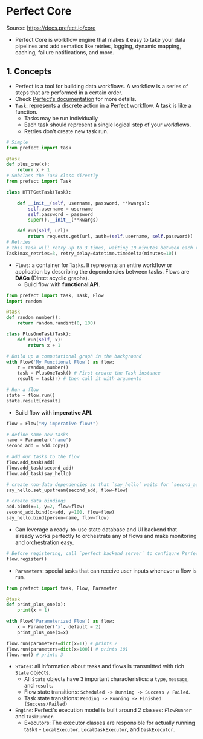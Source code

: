 # Perfect Core

Source: <https://docs.prefect.io/core>

- Perfect Core is workflow engine that makes it easy to take your data pipelines and add sematics like retries, logging, dynamic mapping, caching, failure notifications, and more.

## 1. Concepts

- Perfect is a tool for building data workflows. A workflow is a series of steps that are performed in a certain order.
- Check [Perfect's documentation](https://docs.prefect.io/core/concepts/tasks.html#overview) for more details.
- `Task`: represents a discrete action in a Perfect workflow. A task is like a function.
  - Tasks may be run individually
  - Each task should represent a single logical step of your workflows.
  - Retries don't create new task run.

```python
# Simple
from prefect import task

@task
def plus_one(x):
    return x + 1
# Subclass the Task class directly
from prefect import Task

class HTTPGetTask(Task):

    def __init__(self, username, password, **kwargs):
        self.username = username
        self.password = password
        super().__init__(**kwargs)

    def run(self, url):
        return requests.get(url, auth=(self.username, self.password))
# Retries
# this task will retry up to 3 times, waiting 10 minutes between each retry
Task(max_retries=3, retry_delay=datetime.timedelta(minutes=10))
```

- `Flows`: a container for `Tasks`. It represents an entire workflow or application by describing the dependencies between tasks. Flows are **DAGs** (Direct acyclic graphs).
  - Build flow with **functional API**.

```python
from prefect import task, Task, Flow
import random

@task
def random_number():
    return random.randint(0, 100)

class PlusOneTask(Task):
    def run(self, x):
        return x + 1

# Build up a computational graph in the background
with Flow('My Functional Flow') as flow:
    r = random_number()
    task = PlusOneTask() # First create the Task instance
    result = task(r) # then call it with arguments

# Run a flow
state = flow.run()
state.result[result]
```

- Build flow with **imperative API**.

```python
flow = Flow("My imperative flow!")

# define some new tasks
name = Parameter("name")
second_add = add.copy()

# add our tasks to the flow
flow.add_task(add)
flow.add_task(second_add)
flow.add_task(say_hello)

# create non-data dependencies so that `say_hello` waits for `second_add` to finish.
say_hello.set_upstream(second_add, flow=flow)

# create data bindings
add.bind(x=1, y=2, flow=flow)
second_add.bind(x=add, y=100, flow=flow)
say_hello.bind(person=name, flow=flow)
```

- Can leverage a ready-to-use state database and UI backend that already works perfectly to orchestrate any of flows and make monitoring and orchestration easy.

```python
# Before registering, call `perfect backend server` to configure Perfect for local orchestration
flow.register()
```

- `Parameters`: special tasks that can receive user inputs whenever a flow is run.

```python
from prefect import task, Flow, Parameter

@task
def print_plus_one(x):
    print(x + 1)

with Flow('Parameterized Flow') as flow:
    x = Parameter('x', default = 2)
    print_plus_one(x=x)

flow.run(parameters=dict(x=1)) # prints 2
flow.run(parameters=dict(x=100)) # prints 101
flow.run() # prints 3
```

- `States`: all information about tasks and flows is transmitted with rich `State` objects.
  - All `State` objects have 3 important characteristics: a `type`, `message`, and `result`.
  - Flow state transitions: `Scheduled -> Running -> Success / Failed`.
  - Task state transitions: `Pending -> Running -> Finished (Success/Failed)`
- `Engine`: Perfect's execution model is built around 2 classes: `FlowRunner` and `TaskRunner`.
  - Executors: The executor classes are responsible for actually running tasks - `LocalExecutor`, `LocalDaskExecutor`, and `DaskExecutor`.

